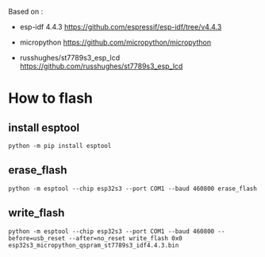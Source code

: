 Based on :
* esp-idf 4.4.3 https://github.com/espressif/esp-idf/tree/v4.4.3

* micropython https://github.com/micropython/micropython

* russhughes/st7789s3_esp_lcd https://github.com/russhughes/st7789s3_esp_lcd


# How to flash

## install esptool

```
python -m pip install esptool
```

## erase_flash

```
python -m esptool --chip esp32s3 --port COM1 --baud 460800 erase_flash
```

## write_flash

```
python -m esptool --chip esp32s3 --port COM1 --baud 460800 --before=usb_reset --after=no_reset write_flash 0x0 esp32s3_micropython_qspram_st7789s3_idf4.4.3.bin
```

